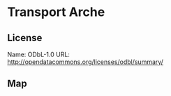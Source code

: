 # Transport Arche
    
## License

Name: ODbL-1.0
URL: http://opendatacommons.org/licenses/odbl/summary/

## Map

<WorldMap topic="Transport_Arche/vehicle_positions/#" />
